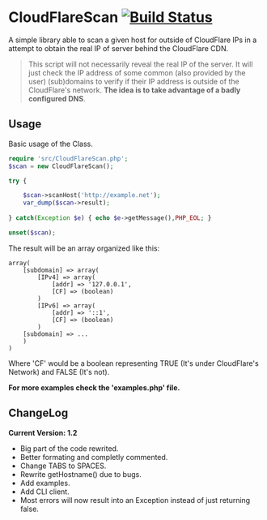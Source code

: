 # CloudFlareScan [![Build Status](https://travis-ci.org/drvy/CloudFlareScan.svg)](https://travis-ci.org/drvy/CloudFlareScan)

A simple library able to scan a given host for outside of CloudFlare IPs in a attempt to obtain the real IP of server behind the CloudFlare CDN.

> This script will not necessarily reveal the real IP of the server. 
> It will just check the IP address of some common (also provided by the user)
> (sub)domains to verify if their IP address is outside of the CloudFlare's
> network. **The idea is to take advantage of a badly configured DNS**.

## Usage
Basic usage of the Class.
```php
require 'src/CloudFlareScan.php';
$scan = new CloudFlareScan();

try {

    $scan->scanHost('http://example.net');
    var_dump($scan->result);
    
} catch(Exception $e) { echo $e->getMessage(),PHP_EOL; }

unset($scan);
```

The result will be an array organized like this:
```
array(
    [subdomain] => array(
        [IPv4] => array(
            [addr] => '127.0.0.1',
            [CF] => (boolean)
        )
        [IPv6] => array(
            [addr] => '::1',
            [CF] => (boolean)
        )
    [subdomain] => ...
    )
)
```
Where 'CF' would be a boolean representing TRUE (It's under CloudFlare's Network) and FALSE (It's not).

**For more examples check the 'examples.php' file.**

## ChangeLog
**Current Version: 1.2**

- Big part of the code rewrited.
- Better formating and completly commented.
- Change TABS to SPACES.
- Rewrite getHostname() due to bugs.
- Add examples.
- Add CLI client.
- Most errors will now result into an Exception instead of just returning false.

